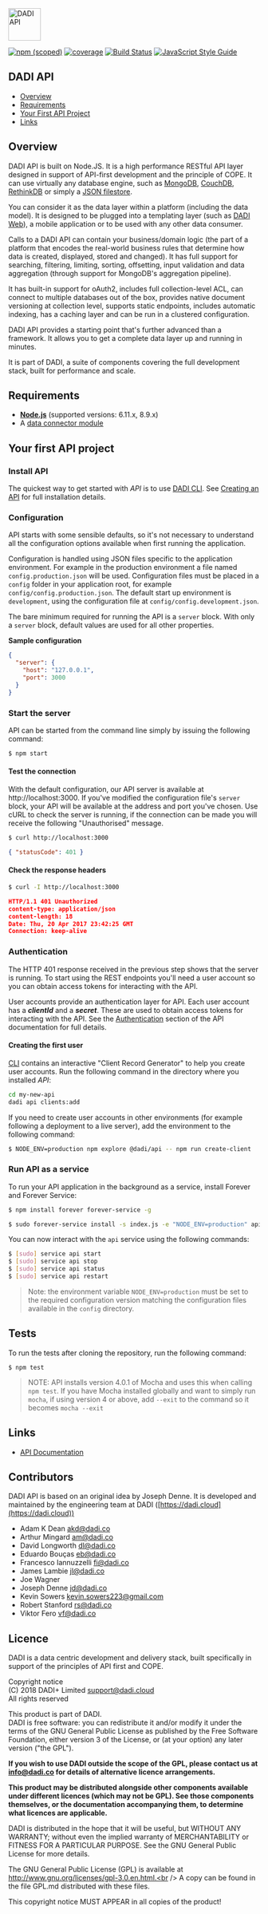 <img src="https://dadi.cloud/assets/products/dadi-api-full.png" alt="DADI API" height="65"/>

[![npm (scoped)](https://img.shields.io/npm/v/@dadi/api.svg?maxAge=10800&style=flat-square)](https://www.npmjs.com/package/@dadi/api)
[![coverage](https://img.shields.io/badge/coverage-88%25-yellow.svg?style=flat)](https://github.com/dadi/api)
[![Build Status](https://travis-ci.org/dadi/api.svg?branch=master)](https://travis-ci.org/dadi/api)
[![JavaScript Style Guide](https://img.shields.io/badge/code%20style-standard-brightgreen.svg?style=flat-square)](http://standardjs.com/)

## DADI API

* [Overview](#overview)
* [Requirements](#requirements)
* [Your First API Project](#your-first-api-project)
* [Links](#links)

## Overview

DADI API is built on Node.JS. It is a high performance RESTful API layer designed in support of API-first development and the principle of COPE. It can use virtually any database engine, such as [MongoDB](https://github.com/dadi/api-mongodb), [CouchDB](https://github.com/dadi/api-couchdb), [RethinkDB](https://github.com/dadi/api-rethinkdb) or simply a [JSON filestore](https://github.com/dadi/api-filestore).

You can consider it as the data layer within a platform (including the data model). It is designed to be plugged into a templating layer (such as [DADI Web](https://dadi.cloud/en/web)), a mobile application or to be used with any other data consumer.

Calls to a DADI API can contain your business/domain logic (the part of a platform that encodes the real-world business rules that determine how data is created, displayed, stored and changed). It has full support for searching, filtering, limiting, sorting, offsetting, input validation and data aggregation (through support for MongoDB's aggregation pipeline).

It has built-in support for oAuth2, includes full collection-level ACL, can connect to multiple databases out of the box, provides native document versioning at collection level, supports static endpoints, includes automatic indexing, has a caching layer and can be run in a clustered configuration.

DADI API provides a starting point that's further advanced than a framework. It allows you to get a complete data layer up and running in minutes.

It is part of DADI, a suite of components covering the full development stack, built for performance and scale.

## Requirements

* **[Node.js](https://www.nodejs.org/)** (supported versions: 6.11.x, 8.9.x)
* A [data connector module](https://www.npmjs.com/search?q=keywords:dadi-api-connector)

## Your first API project

### Install API

The quickest way to get started with *API* is to use [DADI CLI](https://github.com/dadi/cli). See [Creating an API](https://docs.dadi.cloud/api#creating-an-api) for full installation details.


### Configuration

API starts with some sensible defaults, so it's not necessary to understand all the configuration options available when first running the application.

Configuration is handled using JSON files specific to the application environment. For example in the production environment a file named `config.production.json` will be used. Configuration files must be placed in a `config` folder in your application root, for example `config/config.production.json`. The default start up environment is `development`, using the configuration file at `config/config.development.json`.

The bare minimum required for running the API is a `server` block. With only a `server` block, default values are used for all other properties.

**Sample configuration**

```json
{
  "server": {
    "host": "127.0.0.1",
    "port": 3000
  }
}
```

### Start the server

API can be started from the command line simply by issuing the following command:

```bash
$ npm start
```

#### Test the connection

With the default configuration, our API server is available at http://localhost:3000. If you've modified the configuration file's `server` block, your API will be available at the address and port you've chosen. Use cURL to check the server is running, if the connection can be made you will receive the following "Unauthorised" message.

```bash
$ curl http://localhost:3000
```

```json
{ "statusCode": 401 }
```


#### Check the response headers

```bash
$ curl -I http://localhost:3000
```
```json
HTTP/1.1 401 Unauthorized
content-type: application/json
content-length: 18
Date: Thu, 20 Apr 2017 23:42:25 GMT
Connection: keep-alive
```

### Authentication

The HTTP 401 response received in the previous step shows that the server is running. To start using the REST endpoints you'll need a user account so you can obtain access tokens for interacting with the API.

User accounts provide an authentication layer for API. Each user account has a *__clientId__* and a *__secret__*. These are used to obtain access tokens for interacting with the API. See the [Authentication](https://docs.dadi.cloud/api#authentication) section of the API documentation for full details.

#### Creating the first user

[CLI](https://github.com/dadi/api) contains an interactive "Client Record Generator" to help you create user accounts. Run the following command in the directory where you installed *API*:

```bash
cd my-new-api
dadi api clients:add
```

If you need to create user accounts in other environments (for example following a deployment to a live server), add the environment to the following command:

```bash
$ NODE_ENV=production npm explore @dadi/api -- npm run create-client
```

### Run API as a service
To run your API application in the background as a service, install Forever and Forever Service:

```bash
$ npm install forever forever-service -g

$ sudo forever-service install -s index.js -e "NODE_ENV=production" api --start
```

You can now interact with the `api` service using the following commands:

```bash
$ [sudo] service api start
$ [sudo] service api stop
$ [sudo] service api status
$ [sudo] service api restart
```

> Note: the environment variable `NODE_ENV=production` must be set to the required configuration version matching the configuration files available in the `config` directory.

## Tests

To run the tests after cloning the repository, run the following command:

```
$ npm test
```

> NOTE: API installs version 4.0.1 of Mocha and uses this when calling `npm test`. If you have Mocha installed globally and want to simply run `mocha`, if using version 4 or above, add `--exit` to the command so it becomes `mocha --exit`


## Links
* [API Documentation](https://docs.dadi.cloud/api/)

## Contributors

DADI API is based on an original idea by Joseph Denne. It is developed and maintained by the engineering team at DADI ([https://dadi.cloud](https://dadi.cloud))

* Adam K Dean <akd@dadi.co>
* Arthur Mingard <am@dadi.co>
* David Longworth <dl@dadi.co>
* Eduardo Bouças <eb@dadi.co>
* Francesco Iannuzzelli <fi@dadi.co>
* James Lambie <jl@dadi.co>
* Joe Wagner
* Joseph Denne <jd@dadi.co>
* Kevin Sowers <kevin.sowers223@gmail.com>
* Robert Stanford <rs@dadi.co>
* Viktor Fero <vf@dadi.co>

## Licence

DADI is a data centric development and delivery stack, built specifically in support of the principles of API first and COPE.

Copyright notice<br />
(C) 2018 DADI+ Limited <support@dadi.cloud><br />
All rights reserved

This product is part of DADI.<br />
DADI is free software: you can redistribute it and/or modify
it under the terms of the GNU General Public License as published by
the Free Software Foundation, either version 3 of the License, or
(at your option) any later version ("the GPL").

**If you wish to use DADI outside the scope of the GPL, please
contact us at info@dadi.co for details of alternative licence
arrangements.**

**This product may be distributed alongside other components
available under different licences (which may not be GPL). See
those components themselves, or the documentation accompanying
them, to determine what licences are applicable.**

DADI is distributed in the hope that it will be useful,
but WITHOUT ANY WARRANTY; without even the implied warranty of
MERCHANTABILITY or FITNESS FOR A PARTICULAR PURPOSE.  See the
GNU General Public License for more details.

The GNU General Public License (GPL) is available at
http://www.gnu.org/licenses/gpl-3.0.en.html.<br />
A copy can be found in the file GPL.md distributed with
these files.

This copyright notice MUST APPEAR in all copies of the product!

